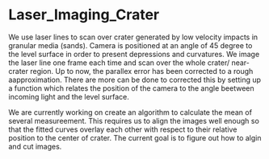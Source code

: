 # Laser_Imaging_Crater
We use laser lines to scan over crater generated by low velocity impacts in granular media (sands). Camera is positioned at an angle of 45 degree to the level surface in order to present depressions and curvatures.
We image the laser line one frame each time and scan over the whole crater/ near-crater region. Up to now, the parallex error has been corrected to a rough aapproximation. There are more can be done to corrected this by setting up a function which relates the position of the camera to the angle beetween incoming light and the level surface. 

We are currently working on create an algorithm to calculate the mean of several measureement. This requires us to align the images well enough so that the fitted curves overlay each other with respect to their relative position to the center of crater. The current goal is to figure out how to algin and cut images. 
